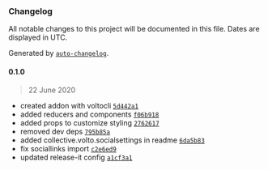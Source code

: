### Changelog

All notable changes to this project will be documented in this file. Dates are displayed in UTC.

Generated by [`auto-changelog`](https://github.com/CookPete/auto-changelog).


#### 0.1.0

> 22 June 2020

- created addon with voltocli [`5d442a1`](https://github.com/collective/volto-social-settings/commit/5d442a1a2fb5b427caba0a4bd07130602ec35def)
- added reducers and components [`f06b918`](https://github.com/collective/volto-social-settings/commit/f06b918275cd5c14465a454735fba5a8b6066418)
- added props to customize styling [`2762617`](https://github.com/collective/volto-social-settings/commit/2762617e92314209001852d09c69b2d74894e126)
- removed dev deps [`795b85a`](https://github.com/collective/volto-social-settings/commit/795b85a66843f4e216810390f33b30cd14ea0b65)
- added collective.volto.socialsettings in readme [`6da5b83`](https://github.com/collective/volto-social-settings/commit/6da5b83065814a42a01a187aa6712626fc43e85d)
- fix sociallinks import [`c2e6ed9`](https://github.com/collective/volto-social-settings/commit/c2e6ed9ae5c55b5964027c2ff150238b35fab11f)
- updated release-it config [`a1cf3a1`](https://github.com/collective/volto-social-settings/commit/a1cf3a131eb220da4cb5993fe0f288faaa40d89a)
